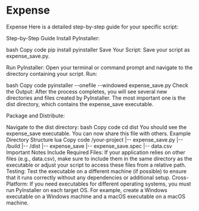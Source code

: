 # Expense
Expense
Here is a detailed step-by-step guide for your specific script:

Step-by-Step Guide
Install PyInstaller:

bash
Copy code
pip install pyinstaller
Save Your Script:
Save your script as expense_save.py.

Run PyInstaller:
Open your terminal or command prompt and navigate to the directory containing your script. Run:

bash
Copy code
pyinstaller --onefile --windowed expense_save.py
Check the Output:
After the process completes, you will see several new directories and files created by PyInstaller. The most important one is the dist directory, which contains the expense_save executable.

Package and Distribute:

Navigate to the dist directory:
bash
Copy code
cd dist
You should see the expense_save executable. You can now share this file with others.
Example Directory Structure
lua
Copy code
/your-project
  |-- expense_save.py
  |-- /build
  |-- /dist
      |-- expense_save
  |-- expense_save.spec
  |-- data.csv
Important Notes
Include Required Files: If your application relies on other files (e.g., data.csv), make sure to include them in the same directory as the executable or adjust your script to access these files from a relative path.
Testing: Test the executable on a different machine (if possible) to ensure that it runs correctly without any dependencies or additional setup.
Cross-Platform: If you need executables for different operating systems, you must run PyInstaller on each target OS. For example, create a Windows executable on a Windows machine and a macOS executable on a macOS machine.
